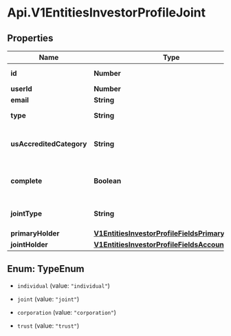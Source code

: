 # Api.V1EntitiesInvestorProfileJoint

## Properties

Name | Type | Description | Notes
------------ | ------------- | ------------- | -------------
**id** | **Number** | Investor Profile id | [optional] 
**userId** | **Number** | User id | [optional] 
**email** | **String** | User email | [optional] 
**type** | **String** | Investor Profile type | [optional] 
**usAccreditedCategory** | **String** | The accredited investor information | [optional] 
**complete** | **Boolean** | To check if the profile is complete or not | [optional] 
**jointType** | **String** | The kind of joint investor | [optional] 
**primaryHolder** | [**V1EntitiesInvestorProfileFieldsPrimaryHolder**](V1EntitiesInvestorProfileFieldsPrimaryHolder.md) |  | [optional] 
**jointHolder** | [**V1EntitiesInvestorProfileFieldsAccountHolder**](V1EntitiesInvestorProfileFieldsAccountHolder.md) |  | [optional] 



## Enum: TypeEnum


* `individual` (value: `"individual"`)

* `joint` (value: `"joint"`)

* `corporation` (value: `"corporation"`)

* `trust` (value: `"trust"`)




